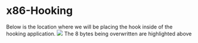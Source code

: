 # x86-Hooking
Below is the location where we will be placing the hook inside of the hooking application. 
<img src="https://i.imgur.com/T2l7cVu.png">
The 8 bytes being overwritten are highlighted above 
